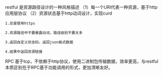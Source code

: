 restful 是资源路径设计的一种风格描述
	（1）每一个URI代表一种资源，基于http应用层协议
	（2）资源状态基于http动词设计，实现curd

	1.总是使用https

	2.资源路径中不要暴露动词，路径级别不要太多

	3.返回自定义状态码，返回json格式数据
	
	4.结果中返回资源链接
RPC 基于tcp，不依赖于http协议，使用二进制包传输数据，效率更高，与restful本质区别在于RPC基于功能调用的形式，更加清晰友好。
